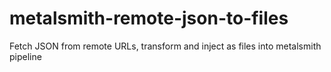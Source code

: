 # metalsmith-remote-json-to-files
Fetch JSON from remote URLs, transform and inject as files into metalsmith pipeline
